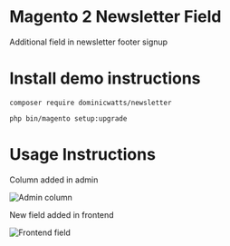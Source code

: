 # Magento 2 Newsletter Field # 

Additional field in newsletter footer signup 

# Install demo instructions #

`composer require dominicwatts/newsletter`

`php bin/magento setup:upgrade`

# Usage Instructions #

Column added in admin

![Admin column](https://snag.gy/Wjl3in.jpg)

New field added in frontend

![Frontend field](https://i.snag.gy/EOY9G3.jpg)
